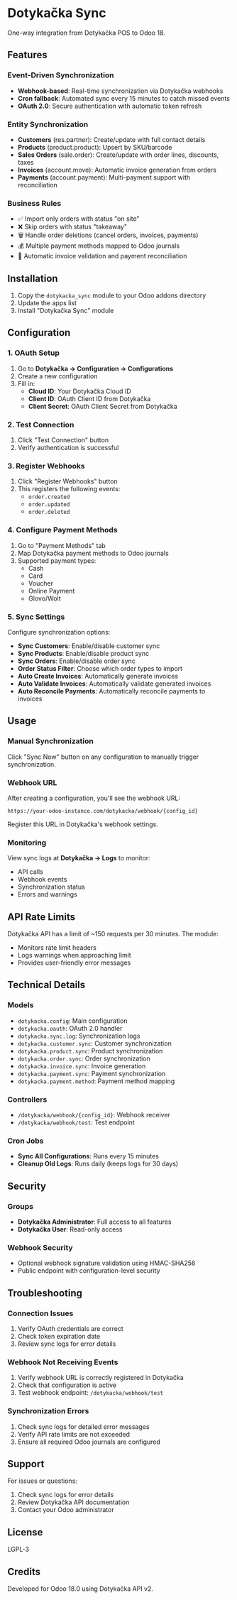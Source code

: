 # Dotykačka Sync

One-way integration from Dotykačka POS to Odoo 18.

## Features

### Event-Driven Synchronization
- **Webhook-based**: Real-time synchronization via Dotykačka webhooks
- **Cron fallback**: Automated sync every 15 minutes to catch missed events
- **OAuth 2.0**: Secure authentication with automatic token refresh

### Entity Synchronization
- **Customers** (res.partner): Create/update with full contact details
- **Products** (product.product): Upsert by SKU/barcode
- **Sales Orders** (sale.order): Create/update with order lines, discounts, taxes
- **Invoices** (account.move): Automatic invoice generation from orders
- **Payments** (account.payment): Multi-payment support with reconciliation

### Business Rules
- ✅ Import only orders with status "on site"
- ❌ Skip orders with status "takeaway"
- 🗑️ Handle order deletions (cancel orders, invoices, payments)
- 💰 Multiple payment methods mapped to Odoo journals
- 🔄 Automatic invoice validation and payment reconciliation

## Installation

1. Copy the `dotykacka_sync` module to your Odoo addons directory
2. Update the apps list
3. Install "Dotykačka Sync" module

## Configuration

### 1. OAuth Setup
1. Go to **Dotykačka → Configuration → Configurations**
2. Create a new configuration
3. Fill in:
   - **Cloud ID**: Your Dotykačka Cloud ID
   - **Client ID**: OAuth Client ID from Dotykačka
   - **Client Secret**: OAuth Client Secret from Dotykačka

### 2. Test Connection
1. Click "Test Connection" button
2. Verify authentication is successful

### 3. Register Webhooks
1. Click "Register Webhooks" button
2. This registers the following events:
   - `order.created`
   - `order.updated`
   - `order.deleted`

### 4. Configure Payment Methods
1. Go to "Payment Methods" tab
2. Map Dotykačka payment methods to Odoo journals
3. Supported payment types:
   - Cash
   - Card
   - Voucher
   - Online Payment
   - Glovo/Wolt

### 5. Sync Settings
Configure synchronization options:
- **Sync Customers**: Enable/disable customer sync
- **Sync Products**: Enable/disable product sync
- **Sync Orders**: Enable/disable order sync
- **Order Status Filter**: Choose which order types to import
- **Auto Create Invoices**: Automatically generate invoices
- **Auto Validate Invoices**: Automatically validate generated invoices
- **Auto Reconcile Payments**: Automatically reconcile payments to invoices

## Usage

### Manual Synchronization
Click "Sync Now" button on any configuration to manually trigger synchronization.

### Webhook URL
After creating a configuration, you'll see the webhook URL:
```
https://your-odoo-instance.com/dotykacka/webhook/{config_id}
```

Register this URL in Dotykačka's webhook settings.

### Monitoring
View sync logs at **Dotykačka → Logs** to monitor:
- API calls
- Webhook events
- Synchronization status
- Errors and warnings

## API Rate Limits

Dotykačka API has a limit of ~150 requests per 30 minutes. The module:
- Monitors rate limit headers
- Logs warnings when approaching limit
- Provides user-friendly error messages

## Technical Details

### Models
- `dotykacka.config`: Main configuration
- `dotykacka.oauth`: OAuth 2.0 handler
- `dotykacka.sync.log`: Synchronization logs
- `dotykacka.customer.sync`: Customer synchronization
- `dotykacka.product.sync`: Product synchronization
- `dotykacka.order.sync`: Order synchronization
- `dotykacka.invoice.sync`: Invoice generation
- `dotykacka.payment.sync`: Payment synchronization
- `dotykacka.payment.method`: Payment method mapping

### Controllers
- `/dotykacka/webhook/{config_id}`: Webhook receiver
- `/dotykacka/webhook/test`: Test endpoint

### Cron Jobs
- **Sync All Configurations**: Runs every 15 minutes
- **Cleanup Old Logs**: Runs daily (keeps logs for 30 days)

## Security

### Groups
- **Dotykačka Administrator**: Full access to all features
- **Dotykačka User**: Read-only access

### Webhook Security
- Optional webhook signature validation using HMAC-SHA256
- Public endpoint with configuration-level security

## Troubleshooting

### Connection Issues
1. Verify OAuth credentials are correct
2. Check token expiration date
3. Review sync logs for error details

### Webhook Not Receiving Events
1. Verify webhook URL is correctly registered in Dotykačka
2. Check that configuration is active
3. Test webhook endpoint: `/dotykacka/webhook/test`

### Synchronization Errors
1. Check sync logs for detailed error messages
2. Verify API rate limits are not exceeded
3. Ensure all required Odoo journals are configured

## Support

For issues or questions:
1. Check sync logs for error details
2. Review Dotykačka API documentation
3. Contact your Odoo administrator

## License

LGPL-3

## Credits

Developed for Odoo 18.0 using Dotykačka API v2.

